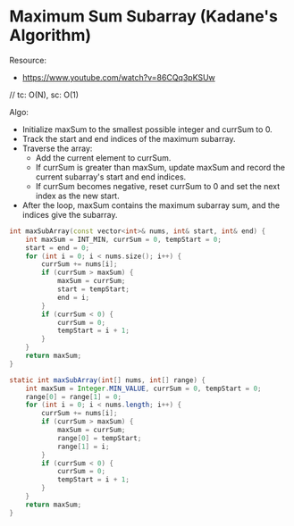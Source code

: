 # Maximum Sum Subarray (Kadane's Algorithm)

Resource:
- https://www.youtube.com/watch?v=86CQq3pKSUw

// tc: O(N), sc: O(1)

Algo:
- Initialize maxSum to the smallest possible integer and currSum to 0.
- Track the start and end indices of the maximum subarray.
- Traverse the array:
    - Add the current element to currSum.
    - If currSum is greater than maxSum, update maxSum and record the current subarray's start and end indices.
    - If currSum becomes negative, reset currSum to 0 and set the next index as the new start.
- After the loop, maxSum contains the maximum subarray sum, and the indices give the subarray.

```cpp
int maxSubArray(const vector<int>& nums, int& start, int& end) {
    int maxSum = INT_MIN, currSum = 0, tempStart = 0;
    start = end = 0;
    for (int i = 0; i < nums.size(); i++) {
        currSum += nums[i];
        if (currSum > maxSum) {
            maxSum = currSum;
            start = tempStart;
            end = i;
        }
        if (currSum < 0) {
            currSum = 0;
            tempStart = i + 1;
        }
    }
    return maxSum;
}
```

```java
static int maxSubArray(int[] nums, int[] range) {
    int maxSum = Integer.MIN_VALUE, currSum = 0, tempStart = 0;
    range[0] = range[1] = 0;
    for (int i = 0; i < nums.length; i++) {
        currSum += nums[i];
        if (currSum > maxSum) {
            maxSum = currSum;
            range[0] = tempStart;
            range[1] = i;
        }
        if (currSum < 0) {
            currSum = 0;
            tempStart = i + 1;
        }
    }
    return maxSum;
}
```